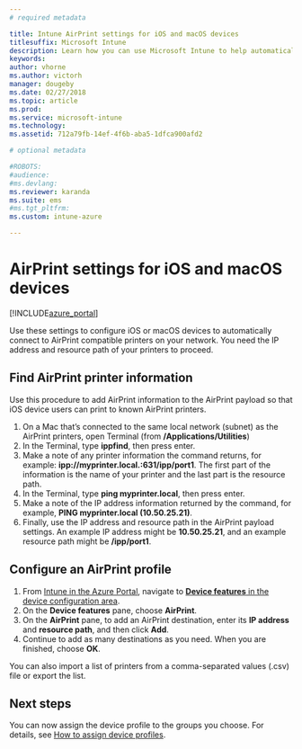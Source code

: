```yaml
---
# required metadata

title: Intune AirPrint settings for iOS and macOS devices
titlesuffix: Microsoft Intune
description: Learn how you can use Microsoft Intune to help automatically connect iOS and macOS devices to AirPrint compatible printers.
keywords:
author: vhorne
ms.author: victorh
manager: dougeby
ms.date: 02/27/2018
ms.topic: article
ms.prod:
ms.service: microsoft-intune
ms.technology:
ms.assetid: 712a79fb-14ef-4f6b-aba5-1dfca900afd2

# optional metadata

#ROBOTS:
#audience:
#ms.devlang:
ms.reviewer: karanda
ms.suite: ems
#ms.tgt_pltfrm:
ms.custom: intune-azure

---
```


# AirPrint settings for iOS and macOS devices

[!INCLUDE[azure_portal](./includes/azure_portal.md)]

Use these settings to configure iOS or macOS devices to automatically connect to AirPrint compatible printers on your network. You need the IP address and resource path of your printers to proceed.

## Find AirPrint printer information

Use this procedure to add AirPrint information to the AirPrint payload so that iOS device users can print to known AirPrint printers.

1. On a Mac that’s connected to the same local network (subnet) as the AirPrint printers, open Terminal (from **/Applications/Utilities**)
2. In the Terminal, type **ippfind**, then press enter.
3. Make a note of any printer information the command returns, for example: **ipp://myprinter.local.:631/ipp/port1**. The first part of the information is the name of your printer and the last part is the resource path.
4. In the Terminal, type **ping myprinter.local**, then press enter.
5. Make a note of the IP address information returned by the command, for example, **PING myprinter.local (10.50.25.21)**.
6. Finally, use the IP address and resource path in the AirPrint payload settings. An example IP address might be **10.50.25.21**, and an example resource path might be **/ipp/port1**.

## Configure an AirPrint profile

1. From [Intune in the Azure Portal](https://portal.azure.com), navigate to [**Device features** in the device configuration area](device-features-configure.md). 
1. On the **Device features** pane, choose **AirPrint**.
2. On the **AirPrint** pane, to add an AirPrint destination, enter its **IP address** and **resource path**, and then click **Add**.
3. Continue to add as many destinations as you need. When you are finished, choose **OK**.

You can also import a list of printers from a comma-separated values (.csv) file or export the list.


## Next steps

You can now assign the device profile to the groups you choose. For details, see [How to assign device profiles](device-profile-assign.md).